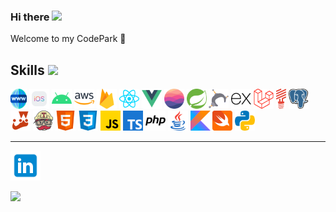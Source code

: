 ### Hi there <a href="https://mfahmialkautsar.github.io"><img src="https://media.giphy.com/media/hvRJCLFzcasrR4ia7z/giphy.gif" width="24"></a>

Welcome to my CodePark 🌳
<br/>

## Skills <img src="https://media2.giphy.com/media/QssGEmpkyEOhBCb7e1/giphy.gif" width="24">

<a title="Web" alt="Web" href="https://github.com/mfahmialkautsar?tab=repositories&q=topic%3Aweb"><img width="26" height="32" src="./assets/images/icons/www.svg"/></a>
<a title="iOS" alt="iOS" href="https://github.com/mfahmialkautsar?tab=repositories&q=topic%3Aios"><img height="32" src="./assets/images/icons/ios.svg"/></a>
<a title="Android" alt="Android" href="https://github.com/mfahmialkautsar?tab=repositories&q=topic%3Aandroid"><img height="32" src="./assets/images/icons/android.svg"/></a>
<a title="Amazon Web Services" alt="AWS" href="https://github.com/mfahmialkautsar?tab=repositories&q=topic%3Aaws"><img height="32" src="./assets/images/icons/aws.svg"/></a>
<a title="Firebase" alt="Firebase" href="https://github.com/mfahmialkautsar?tab=repositories&q=topic%3Afirebase"><img height="32" src="./assets/images/icons/firebase.svg"/></a>
<a title="React" alt="React" href="https://github.com/mfahmialkautsar?tab=repositories&q=topic%3Areact"><img height="32" src="./assets/images/icons/reactjs.svg"/></a>
<a title="Vue" alt="Vue" href="https://github.com/mfahmialkautsar?tab=repositories&q=topic%3Avue"><img height="32" src="./assets/images/icons/vuejs.svg"/></a>
<a title="Realm" alt="Realm" href="https://github.com/mfahmialkautsar?tab=repositories&q=topic%3Arealm"><img height="32" src="./assets/images/icons/realm.svg"/></a>
<a title="Spring" alt="Spring" href="https://github.com/mfahmialkautsar?tab=repositories&q=topic%3Aspring"><img height="32" src="./assets/images/icons/spring.svg"/></a>
<a title="Hapi.js" alt="Hapi.js" href="https://github.com/mfahmialkautsar?tab=repositories&q=topic%3Ahapi"><img height="32" src="./assets/images/icons/hapijs.png"/></a>
<a title="Express" alt="Express" href="https://github.com/mfahmialkautsar?tab=repositories&q=topic%3Aexpress"><img height="32" src="./assets/images/icons/express.svg"/></a>
<a title="Laravel" alt="Laravel" href="https://github.com/mfahmialkautsar?tab=repositories&q=topic%3Alaravel"><img height="32" src="./assets/images/icons/laravel.svg"/></a>
<a title="Lumen" alt="Lumen" href="https://github.com/mfahmialkautsar?tab=repositories&q=topic%3Alumen"><img height="32" src="./assets/images/icons/lumen.svg"/></a>
<a title="PostgreSQL" alt="PostgreSQL" href="https://github.com/mfahmialkautsar?tab=repositories&q=topic%3Apostgresql"><img height="32" src="./assets/images/icons/postgresql.svg"/></a>
<a title="Jest" alt="Jest" href="https://github.com/mfahmialkautsar?tab=repositories&q=topic%3Ajest"><img height="32" src="./assets/images/icons/jest.svg"/></a>
<a title="TravisCI" alt="TravisCI" href="https://github.com/mfahmialkautsar?tab=repositories&q=topic%3Atravis-ci"><img height="32" src="./assets/images/icons/travisci.svg"/></a>
<a title="HTML" alt="HTML" href="https://github.com/mfahmialkautsar?tab=repositories&language=html"><img height="32" src="./assets/images/icons/html.svg"/></a>
<a title="CSS" alt="CSS" href="https://github.com/mfahmialkautsar?tab=repositories&language=css"><img height="32" src="./assets/images/icons/css.svg"/></a>
<a title="JavaScript" alt="JavaScript" href="https://github.com/mfahmialkautsar?tab=repositories&language=javascript"><img height="32" src="./assets/images/icons/javascript.svg"/></a>
<a title="TypeScript" alt="TypeScript" href="https://github.com/mfahmialkautsar?tab=repositories&language=typescript"><img height="32" src="./assets/images/icons/typescript.svg"/></a>
<a title="PHP" alt="PHP" href="https://github.com/mfahmialkautsar?tab=repositories&language=php"><img height="32" src="./assets/images/icons/php.svg"/></a>
<a title="Java" alt="Java" href="https://github.com/mfahmialkautsar?tab=repositories&language=java"><img height="32" src="./assets/images/icons/java.svg"/></a>
<a title="Kotlin" alt="Kotlin" href="https://github.com/mfahmialkautsar?tab=repositories&language=kotlin"><img height="32" src="./assets/images/icons/kotlin.svg"/></a>
<a title="Swift" alt="Swift" href="https://github.com/mfahmialkautsar?tab=repositories&language=swift"><img height="32" src="./assets/images/icons/swift.svg"/></a>
<a title="Python" alt="Python" href="https://github.com/mfahmialkautsar?tab=repositories&language=python"><img height="32" src="./assets/images/icons/python.svg"/></a>

---

<a href="https://www.linkedin.com/in/mfahmialkautsar" target="_blank" alt="LinkedIn" title="LinkedIn"><img width="48" height="48" src="./assets/images/icons/linkedin.svg"/></a>

![](https://komarev.com/ghpvc/?username=mfahmialkautsar)
